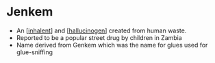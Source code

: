 # Jenkem
* An [[inhalent]] and [[hallucinogen]] created from human waste.
* Reported to be a popular street drug by children in Zambia
* Name derived from Genkem which was the name for glues used for glue-sniffing

[//begin]: # "Autogenerated link references for markdown compatibility"
[inhalent]: inhalent "Inhalent"
[hallucinogen]: hallucinogen "Hallucinogen"
[//end]: # "Autogenerated link references"